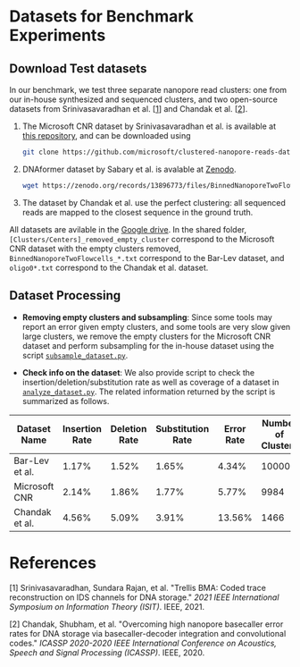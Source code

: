 # Datasets for Benchmark Experiments

## Download Test datasets

In our benchmark, we test three separate nanopore read clusters: one from our in-house synthesized and sequenced clusters, and two open-source datasets from Srinivasavaradhan et al. [[1](https://github.com/microsoft/clustered-nanopore-reads-dataset)] and Chandak et al. [[2](https://github.com/shubhamchandak94/nanopore_dna_storage)].

1. The Microsoft CNR dataset by Srinivasavaradhan et al. is available at [this repository](https://github.com/microsoft/clustered-nanopore-reads-dataset), and can be downloaded using

   ```bash
   git clone https://github.com/microsoft/clustered-nanopore-reads-dataset
   ```

1. DNAformer dataset by Sabary et al. is avalable at [Zenodo](https://zenodo.org/records/13896773).

   ```bash
   wget https://zenodo.org/records/13896773/files/BinnedNanoporeTwoFlowcells.txt
   ```

1. The dataset by Chandak et al. use the perfect clustering: all sequenced reads are mapped to the closest sequence in the ground truth. 

All datasets are avilable in the [Google drive](https://drive.google.com/drive/folders/1NXzimFt2tFtpw2XfqyWX6dXYJml_pPyw?usp=sharing). In the shared folder, `[Clusters/Centers]_removed_empty_cluster` correspond to the Microsoft CNR dataset with the empty clusters removed, `BinnedNanoporeTwoFlowcells_*.txt` correspond to the Bar-Lev dataset, and `oligo0*.txt` correspond to the Chandak et al. dataset.

## Dataset Processing

 - **Removing empty clusters and subsampling**: Since some tools may report an error given empty clusters, and some tools are very slow given large clusters, we remove the empty clusters for the Microsoft CNR dataset and perform subsampling for the in-house dataset using the script [`subsample_dataset.py`](./subsample_dataset.py).

 - **Check info on the dataset**: We also provide script to check the insertion/deletion/substitution rate as well as coverage of a dataset in [`analyze_dataset.py`](./analyze_dataset.py). The related information returned by the script is summarized as follows.

 |Dataset Name|Insertion Rate|Deletion Rate|Substitution Rate|Error Rate|Number of Clusters|Average Coverage|
 |------------|--------------|-------------|-----------------|----------|------------------|------------|
 Bar-Lev et al.|1.17%|1.52%|1.65%|4.34%|10000|21.37|
 Microsoft CNR|2.14%|1.86%|1.77%|5.77%|9984|27.01|
 Chandak et al.|4.56%|5.09%|3.91%|13.56%|1466|114.29|


# References
[1] Srinivasavaradhan, Sundara Rajan, et al. "Trellis BMA: Coded trace reconstruction on IDS channels for DNA storage." *2021 IEEE International Symposium on Information Theory (ISIT)*. IEEE, 2021.

[2] Chandak, Shubham, et al. "Overcoming high nanopore basecaller error rates for DNA storage via basecaller-decoder integration and convolutional codes." *ICASSP 2020-2020 IEEE International Conference on Acoustics, Speech and Signal Processing (ICASSP)*. IEEE, 2020.